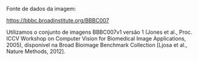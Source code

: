 Fonte de dados da imagem:

https://bbbc.broadinstitute.org/BBBC007

Utilizamos o conjunto de imagens BBBC007v1 versão 1 (Jones et al., Proc. ICCV Workshop on Computer Vision for Biomedical Image Applications, 2005), disponível na Broad Bioimage Benchmark Collection [Ljosa et al., Nature Methods, 2012].